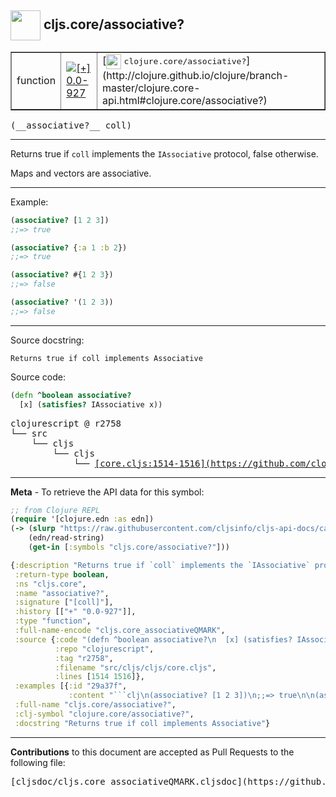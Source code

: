 ## <img width="48px" valign="middle" src="http://i.imgur.com/Hi20huC.png"> cljs.core/associative?

 <table border="1">
<tr>

<td>function</td>
<td><a href="https://github.com/cljsinfo/cljs-api-docs/tree/0.0-927"><img valign="middle" alt="[+] 0.0-927" src="https://img.shields.io/badge/+-0.0--927-lightgrey.svg"></a> </td>
<td>
[<img height="24px" valign="middle" src="http://i.imgur.com/1GjPKvB.png"> <samp>clojure.core/associative?</samp>](http://clojure.github.io/clojure/branch-master/clojure.core-api.html#clojure.core/associative?)
</td>
</tr>
</table>

 <samp>
(__associative?__ coll)<br>
</samp>

---

Returns true if `coll` implements the `IAssociative` protocol, false otherwise.

Maps and vectors are associative.

---

Example:

```clj
(associative? [1 2 3])
;;=> true

(associative? {:a 1 :b 2})
;;=> true

(associative? #{1 2 3})
;;=> false

(associative? '(1 2 3))
;;=> false
```

---


Source docstring:

```
Returns true if coll implements Associative
```

Source code:

```clj
(defn ^boolean associative?
  [x] (satisfies? IAssociative x))
```

 <pre>
clojurescript @ r2758
└── src
    └── cljs
        └── cljs
            └── <ins>[core.cljs:1514-1516](https://github.com/clojure/clojurescript/blob/r2758/src/cljs/cljs/core.cljs#L1514-L1516)</ins>
</pre>


---

__Meta__ - To retrieve the API data for this symbol:

```clj
;; from Clojure REPL
(require '[clojure.edn :as edn])
(-> (slurp "https://raw.githubusercontent.com/cljsinfo/cljs-api-docs/catalog/cljs-api.edn")
    (edn/read-string)
    (get-in [:symbols "cljs.core/associative?"]))
```

```clj
{:description "Returns true if `coll` implements the `IAssociative` protocol, false otherwise.\n\nMaps and vectors are associative.",
 :return-type boolean,
 :ns "cljs.core",
 :name "associative?",
 :signature ["[coll]"],
 :history [["+" "0.0-927"]],
 :type "function",
 :full-name-encode "cljs.core_associativeQMARK",
 :source {:code "(defn ^boolean associative?\n  [x] (satisfies? IAssociative x))",
          :repo "clojurescript",
          :tag "r2758",
          :filename "src/cljs/cljs/core.cljs",
          :lines [1514 1516]},
 :examples [{:id "29a37f",
             :content "```clj\n(associative? [1 2 3])\n;;=> true\n\n(associative? {:a 1 :b 2})\n;;=> true\n\n(associative? #{1 2 3})\n;;=> false\n\n(associative? '(1 2 3))\n;;=> false\n```"}],
 :full-name "cljs.core/associative?",
 :clj-symbol "clojure.core/associative?",
 :docstring "Returns true if coll implements Associative"}

```

---

__Contributions__ to this document are accepted as Pull Requests to the following file:

 <pre>
[cljsdoc/cljs.core_associativeQMARK.cljsdoc](https://github.com/cljsinfo/cljs-api-docs/blob/master/cljsdoc/cljs.core_associativeQMARK.cljsdoc)
</pre>

